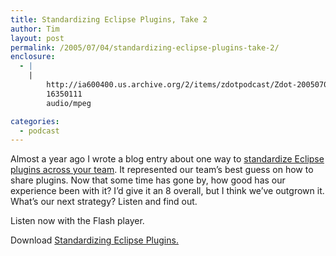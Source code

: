 ```yaml
---
title: Standardizing Eclipse Plugins, Take 2
author: Tim
layout: post
permalink: /2005/07/04/standardizing-eclipse-plugins-take-2/
enclosure:
  - |
    |
        http://ia600400.us.archive.org/2/items/zdotpodcast/Zdot-20050704-StandardizingEclipsePlugins.mp3
        16350111
        audio/mpeg

categories:
  - podcast
---
```

Almost a year ago I wrote a blog entry about one way to [standardize Eclipse plugins across your team][1]. It represented our team&#8217;s best guess on how to share plugins. Now that some time has gone by, how good has our experience been with it? I&#8217;d give it an 8 overall, but I think we&#8217;ve outgrown it. What&#8217;s our next strategy? Listen and find out.

Listen now with the Flash player.


Download [Standardizing Eclipse Plugins.][2]

 [1]: http://timshadel.com/blog/2004/08/28/eclipse-standardizing-plugins-across-your-team/ "[Eclipse] Standardizing plugins across your team"
 [2]: http://ia600400.us.archive.org/2/items/zdotpodcast/Zdot-20050704-StandardizingEclipsePlugins.mp3
